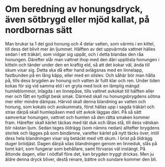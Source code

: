 # Om beredning av honungsdryck, även sötbrygd eller mjöd kallat, på nordbornas sätt

Man brukar ta 1 del god honung och 4 delar vatten, som värmts i en kittel, till dess det blivit mer än ljummet. Hälften av det uppvärmda vattnet hälles sedan i ett träkärl, som vidgar sig uppåt, och i detta blandas den råa honungen. Därefter slår man vattnet ihop med den däri upplösta honungen i kitteln och tänder under den en kraftig eld, så att det kokar väl, ända till skum visar sig. Detta ska då efter hand avlägsnas med en linnelapp, fastbunden på en lång käpp, eller med en silslev. Och såhär bör man hålla på, tills dess brygden av honung och vatten är fullt klar och ren. Under tiden kokas för sig vid samma eld i en gryta med lock en lämplig mängd humleblommor, inlagda i en linnepåse, tills vattnet avkokat till hälften eller mer och fått en tydligt besk smak. Därmed skall nu honungsbrygdens sötma mer eller mindre dämpas. Härvid skall denna blandning av vatten och honung, som kokats och avskummats, först hällas upp i sagda träkärl och strax därpå skall humlepåsen med sitt avkok läggas däri. På så sätt samverkar honungen, vattnet och humlen så den rätta smaken kommer fram. Härefter skall kärlet täckas med tät duk och låtas stå, till dess vätskan blir nästan ljum. Sedan tages öldrägg (som nämns nedan) alltefter brygdens storlek och lägges på som bindämne, varefter kärlet på nytt täcks över, intill dess hela blandningen visar sig betäckt med vitt skum. I brist på öldrägg duger brödjäst. Dagen därpå silas blandningen genom en linneduk, slås på tomt kärl, som fungerar som behållare, samt förvaras väl instängt. På åttonde dagen, eller i nödfall före det, kan brygden tryggt drickas. Men ju äldre denna dryck bliver, destå renare, bättre och sundare kommer den bli.